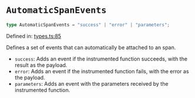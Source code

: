 # `AutomaticSpanEvents`

```ts
type AutomaticSpanEvents = "success" | "error" | "parameters";
```

Defined in: [types.ts:85](https://github.com/adobe/commerce-integration-starter-kit/blob/b6f5b383edc83f7aedbb27a8160882f8ad6b4ea9/packages/aio-sk-lib-telemetry/source/types.ts#L85)

Defines a set of events that can automatically be attached to an span.

- `success`: Adds an event if the instrumented function succeeds, with the result as the payload.
- `error`: Adds an event if the instrumented function fails, with the error as the payload.
- `parameters`: Adds an event with the parameters received by the instrumented function.
